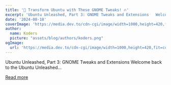 ```yaml
---
title: '🚀 Transform Ubuntu with These GNOME Tweaks! 🔥'
excerpt: 'Ubuntu Unleashed, Part 3: GNOME Tweaks and Extensions   Welcome back to the Ubuntu Unleashed...'
date: '2024-08-18'
coverImage: 'https://media.dev.to/cdn-cgi/image/width=1000,height=420,fit=cover,gravity=auto,format=auto/https%3A%2F%2Fdev-to-uploads.s3.amazonaws.com%2Fuploads%2Farticles%2Fk4kmlag6h02y37pvzegq.png'
author:
  name: Koders
  picture: "assets/blog/authors/koders.png"
ogImage:
  url: 'https://media.dev.to/cdn-cgi/image/width=1000,height=420,fit=cover,gravity=auto,format=auto/https%3A%2F%2Fdev-to-uploads.s3.amazonaws.com%2Fuploads%2Farticles%2Fk4kmlag6h02y37pvzegq.png'
---
```


Ubuntu Unleashed, Part 3: GNOME Tweaks and Extensions   Welcome back to the Ubuntu Unleashed...

[Read more](https://dev.to/best_codes/transform-ubuntu-with-these-gnome-tweaks-31bp)
